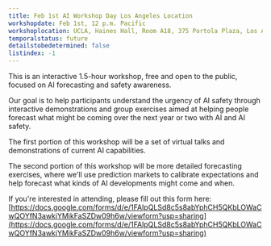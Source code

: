 ```yaml
---
title: Feb 1st AI Workshop Day Los Angeles Location
workshopdate: Feb 1st, 12 p.m. Pacific
workshoplocation: UCLA, Haines Hall, Room A18, 375 Portola Plaza, Los Angeles, CA 90095
temporalstatus: future
detailstobedetermined: false
listindex: -1
---
```


This is an interactive 1.5-hour workshop, free and open to the public, focused
on AI forecasting and safety awareness.

Our goal is to help participants understand the urgency of AI safety through
interactive demonstrations and group exercises aimed at helping people forecast
what might be coming over the next year or two with AI and AI safety.

The first portion of this workshop will be a set of virtual talks and
demonstrations of current AI capabilities.

The second portion of this workshop will be more detailed forecasting exercises,
where we'll use prediction markets to calibrate expectations and help
forecast what kinds of AI developments might come and when.

If you're interested in attending, please fill out this form here:
[https://docs.google.com/forms/d/e/1FAIpQLSd8c5s8abYphCH5QKbLOWaCwQOYfN3awkjYMikFaSZDw09h6w/viewform?usp=sharing](https://docs.google.com/forms/d/e/1FAIpQLSd8c5s8abYphCH5QKbLOWaCwQOYfN3awkjYMikFaSZDw09h6w/viewform?usp=sharing)
